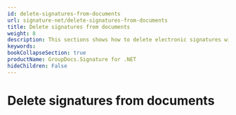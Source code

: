 ```yaml
---
id: delete-signatures-from-documents
url: signature-net/delete-signatures-from-documents
title: Delete signatures from documents
weight: 8
description: This sections shows how to delete electronic signatures with GroupDocs.Signature API.
keywords: 
bookCollapseSection: true
productName: GroupDocs.Signature for .NET
hideChildren: False
---
```


# Delete signatures from documents



